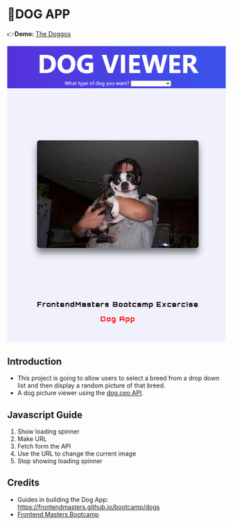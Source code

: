 # 🐶DOG APP
👉**Demo:** [The Doggos](https://mitzelldone.github.io/Dog_App/index.html)

![Dog App](./Dog-App.PNG)
## Introduction
- This project is going to allow users to select a breed from a drop down list and then display a random picture of that breed.
- A dog picture viewer using the [dog.ceo API](https://dog.ceo/dog-api/documentation/).
## Javascript Guide
1. Show loading spinner
2. Make URL
3. Fetch form the API
4. Use the URL to change the current image
5. Stop showing loading spinner
## Credits
- Guides in building the Dog App: https://frontendmasters.github.io/bootcamp/dogs
- [Frontend Masters Bootcamp](https://frontendmasters.com/bootcamp/)
